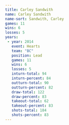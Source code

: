 ```yaml
---
title: Carley Sandwith
name: Carley Sandwith
name-sort: Sandwith, Carley
games: 11
wins: 6
losses: 5
years:
 - year: 2014
   event: Hearts
   team: "BC"
   position: Lead
   games: 11
   wins: 6
   losses: 5
   inturn-total: 94
   inturn-percent: 84
   outturn-total: 90
   outturn-percent: 82
   draw-total: 122
   draw-percent: 83
   takeout-total: 62
   takeout-percent: 83
   shots-total: 184
   shots-percent: 83
---
```

